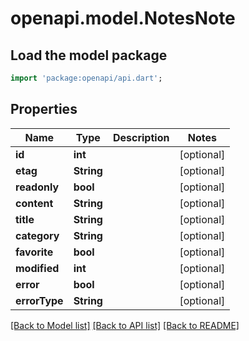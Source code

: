 # openapi.model.NotesNote

## Load the model package
```dart
import 'package:openapi/api.dart';
```

## Properties
Name | Type | Description | Notes
------------ | ------------- | ------------- | -------------
**id** | **int** |  | [optional] 
**etag** | **String** |  | [optional] 
**readonly** | **bool** |  | [optional] 
**content** | **String** |  | [optional] 
**title** | **String** |  | [optional] 
**category** | **String** |  | [optional] 
**favorite** | **bool** |  | [optional] 
**modified** | **int** |  | [optional] 
**error** | **bool** |  | [optional] 
**errorType** | **String** |  | [optional] 

[[Back to Model list]](../README.md#documentation-for-models) [[Back to API list]](../README.md#documentation-for-api-endpoints) [[Back to README]](../README.md)


